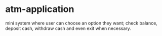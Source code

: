 # atm-application
mini system where user can choose an option they want; check balance, deposit cash, withdraw cash and even exit when necessary.
